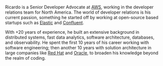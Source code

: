 Ricardo is a Senior Developer Advocate at [AWS](https://aws.amazon.com), working in the developer relations team for North America. The world of developer relations is his current passion, something he started off by working at open-source based startups such as [Elastic](https://www.elastic.co) and [Confluent](https://www.confluent.io).

With +20 years of experience, he built an extensive background in distributed systems, fast data analytics, software architecture, databases, and observability. He spent the first 10 years of his career working with software engineering; then another 10 years with solution architecture in large companies like [Red Hat](https://www.redhat.com) and [Oracle](https://www.oracle.com), to broaden his knowledge beyond the realm of coding.

